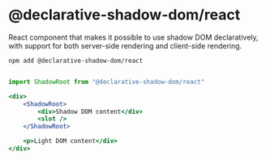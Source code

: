 # @declarative-shadow-dom/react

React component that makes it possible to use shadow DOM declaratively, with support for both server-side rendering and client-side rendering.

```
npm add @declarative-shadow-dom/react
```

```jsx

import ShadowRoot from "@declarative-shadow-dom/react"

<div>
	<ShadowRoot>
		<div>Shadow DOM content</div>
		<slot />
	</ShadowRoot>

	<p>Light DOM content</div>
</div>
```
